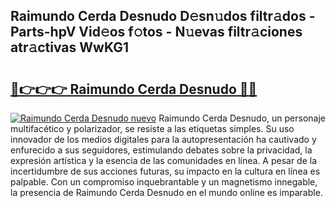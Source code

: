 ## Raimundo Cerda Desnudo D𝚎sn𝚞dos filtr𝚊dos - Parts-hpV Vid𝚎os f𝚘tos - N𝚞evas filtr𝚊ciones atr𝚊ctivas WwKG1

# <h2><a href="http://mbdry4.tromn.icu/?c=Raimundo+Cerda+Desnudo">🔗👉👉👉 Raimundo Cerda Desnudo 🔗🔗</a></h2>

[![Raimundo Cerda Desnudo nuevo](https://i.imgur.com/pEAQMta.gif)](http://mbdry4.tromn.icu/?c=Raimundo+Cerda+Desnudo)
Raimundo Cerda Desnudo, un personaje multifacético y polarizador, se resiste a las etiquetas simples. Su uso innovador de los medios digitales para la autopresentación ha cautivado y enfurecido a sus seguidores, estimulando debates sobre la privacidad, la expresión artística y la esencia de las comunidades en línea. A pesar de la incertidumbre de sus acciones futuras, su impacto en la cultura en línea es palpable. Con un compromiso inquebrantable y un magnetismo innegable, la presencia de Raimundo Cerda Desnudo en el mundo online es imparable.
